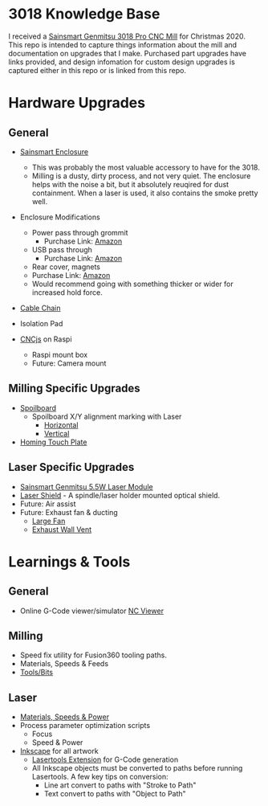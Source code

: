 # 3018 Knowledge Base

I received a [Sainsmart Genmitsu 3018 Pro CNC Mill](https://www.sainsmart.com/collections/cnc-machines/products/sainsmart-genmitsu-cnc-router-pro-diy-kit) for Christmas 2020.  This repo is intended to capture things information about the mill and documentation on upgrades that I make.  Purchased part upgrades have links provided, and design infomation for custom design upgrades is captured either in this repo or is linked from this repo.

# Hardware Upgrades
## General
* [Sainsmart Enclosure](https://www.sainsmart.com/collections/genmitsu-cnc-replacement-upgrade-parts/products/genmitsu-kaba-desktop-cnc-enclosure)
  * This was probably the most valuable accessory to have for the 3018.  
  * Milling is a dusty, dirty process, and not very quiet.  The enclosure helps with the noise a bit, but it absolutely reuqired for dust containment.  When a laser is used, it also contains the smoke pretty well.
 
* Enclosure Modifications
  * Power pass through grommit
    * Purchase Link: [Amazon](https://www.amazon.com/gp/product/B06Y5HGYK2/)
  * USB pass through
    * Purchase Link: [Amazon](https://www.amazon.com/gp/product/B079957VC3/)
  * Rear cover, magnets
   * Purchase Link: [Amazon](https://www.amazon.com/gp/product/B07KJ9H31P)
   * Would recommend going with something thicker or wider for increased hold force.  
* [Cable Chain](https://www.thingiverse.com/thing:2775316)
* Isolation Pad
* [CNCjs](https://cnc.js.org/) on Raspi
  * Raspi mount box
  * Future: Camera mount

## Milling Specific Upgrades
* [Spoilboard](https://www.sainsmart.com/collections/genmitsu-cnc-replacement-upgrade-parts/products/genmitsu-cnc-mdf-spoilboard-for-3018-cnc-router-30-x-18-x1-2-cm)
  * Spoilboard X/Y alignment marking with Laser
    * [Horizontal](milling/spoilboard-alignment/spoilboard-guide-horizontal.nc)
    * [Vertical](milling/spoilboard-alignment/spoilboard-guide-vertical.nc)
* [Homing Touch Plate](milling/homing-plate.md)

## Laser Specific Upgrades
* [Sainsmart Genmitsu 5.5W Laser Module](https://www.sainsmart.com/collections/cnc-machines/products/sainsmart-blue-laser-module-kit)
* [Laser Shield](https://github.com/doug-harriman/Laser-Shield/blob/main/README.md) - A spindle/laser holder mounted optical shield.
* Future: Air assist
* Future: Exhaust fan & ducting
  * [Large Fan](https://www.amazon.com/gp/product/B07PHT5SM6/)
  * [Exhaust Wall Vent](https://www.amazon.com/gp/product/B01MA52QXF/) 

# Learnings & Tools
## General
* Online G-Code viewer/simulator [NC Viewer](https://ncviewer.com/)

## Milling
* Speed fix utility for Fusion360 tooling paths.
* Materials, Speeds & Feeds
* [Tools/Bits](tool-n-bits/tools-n-bits.md)

## Laser
* [Materials, Speeds & Power](laser/speed-power.md)
* Process parameter optimization scripts
  * Focus
  * Speed & Power
* [Inkscape](https://inkscape.org/) for all artwork 
  * [Lasertools Extension](https://github.com/ChrisWag91/Inkscape-Lasertools-Plugin) for G-Code generation
  * All Inkscape objects must be converted to paths before running Lasertools.  A few key tips on conversion:
    * Line art convert to paths with "Stroke to Path"
    * Text convert to paths with "Object to Path"
